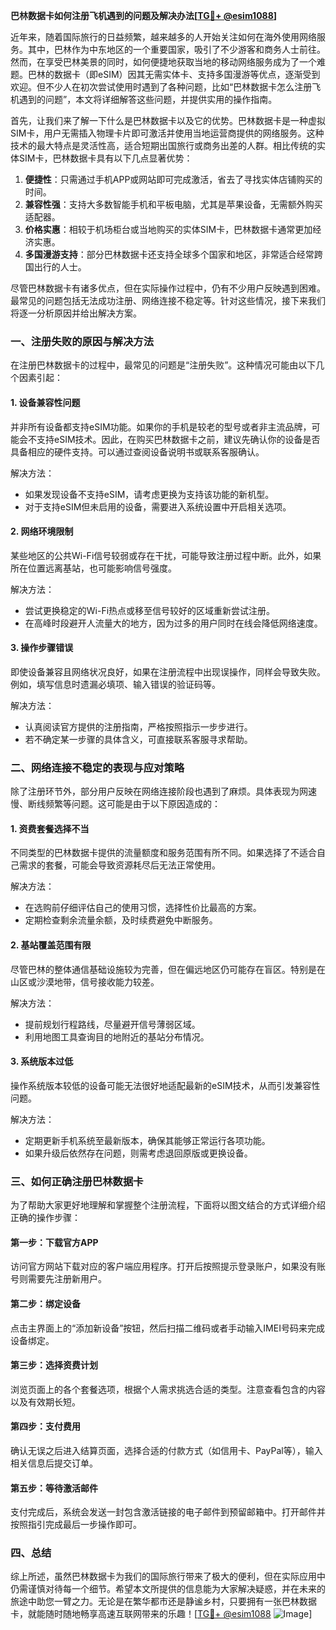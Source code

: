 **巴林数据卡如何注册飞机遇到的问题及解决办法[[TG💪+ @esim1088](https://t.me/s/esim1088)]**

近年来，随着国际旅行的日益频繁，越来越多的人开始关注如何在海外使用网络服务。其中，巴林作为中东地区的一个重要国家，吸引了不少游客和商务人士前往。然而，在享受巴林美景的同时，如何便捷地获取当地的移动网络服务成为了一个难题。巴林的数据卡（即eSIM）因其无需实体卡、支持多国漫游等优点，逐渐受到欢迎。但不少人在初次尝试使用时遇到了各种问题，比如“巴林数据卡怎么注册飞机遇到的问题”，本文将详细解答这些问题，并提供实用的操作指南。

首先，让我们来了解一下什么是巴林数据卡以及它的优势。巴林数据卡是一种虚拟SIM卡，用户无需插入物理卡片即可激活并使用当地运营商提供的网络服务。这种技术的最大特点是灵活性高，适合短期出国旅行或商务出差的人群。相比传统的实体SIM卡，巴林数据卡具有以下几点显著优势：

1. **便捷性**：只需通过手机APP或网站即可完成激活，省去了寻找实体店铺购买的时间。
2. **兼容性强**：支持大多数智能手机和平板电脑，尤其是苹果设备，无需额外购买适配器。
3. **价格实惠**：相较于机场柜台或当地购买的实体SIM卡，巴林数据卡通常更加经济实惠。
4. **多国漫游支持**：部分巴林数据卡还支持全球多个国家和地区，非常适合经常跨国出行的人士。

尽管巴林数据卡有诸多优点，但在实际操作过程中，仍有不少用户反映遇到困难。最常见的问题包括无法成功注册、网络连接不稳定等。针对这些情况，接下来我们将逐一分析原因并给出解决方案。

### 一、注册失败的原因与解决方法

在注册巴林数据卡的过程中，最常见的问题是“注册失败”。这种情况可能由以下几个因素引起：

#### 1. 设备兼容性问题
并非所有设备都支持eSIM功能。如果你的手机是较老的型号或者非主流品牌，可能会不支持eSIM技术。因此，在购买巴林数据卡之前，建议先确认你的设备是否具备相应的硬件支持。可以通过查阅设备说明书或联系客服确认。

解决方法：
- 如果发现设备不支持eSIM，请考虑更换为支持该功能的新机型。
- 对于支持eSIM但未启用的设备，需要进入系统设置中开启相关选项。

#### 2. 网络环境限制
某些地区的公共Wi-Fi信号较弱或存在干扰，可能导致注册过程中断。此外，如果所在位置远离基站，也可能影响信号强度。

解决方法：
- 尝试更换稳定的Wi-Fi热点或移至信号较好的区域重新尝试注册。
- 在高峰时段避开人流量大的地方，因为过多的用户同时在线会降低网络速度。

#### 3. 操作步骤错误
即使设备兼容且网络状况良好，如果在注册流程中出现误操作，同样会导致失败。例如，填写信息时遗漏必填项、输入错误的验证码等。

解决方法：
- 认真阅读官方提供的注册指南，严格按照指示一步步进行。
- 若不确定某一步骤的具体含义，可直接联系客服寻求帮助。

### 二、网络连接不稳定的表现与应对策略

除了注册环节外，部分用户反映在网络连接阶段也遇到了麻烦。具体表现为网速慢、断线频繁等问题。这可能是由于以下原因造成的：

#### 1. 资费套餐选择不当
不同类型的巴林数据卡提供的流量额度和服务范围有所不同。如果选择了不适合自己需求的套餐，可能会导致资源耗尽后无法正常使用。

解决方法：
- 在选购前仔细评估自己的使用习惯，选择性价比最高的方案。
- 定期检查剩余流量余额，及时续费避免中断服务。

#### 2. 基站覆盖范围有限
尽管巴林的整体通信基础设施较为完善，但在偏远地区仍可能存在盲区。特别是在山区或沙漠地带，信号接收能力较差。

解决方法：
- 提前规划行程路线，尽量避开信号薄弱区域。
- 利用地图工具查询目的地附近的基站分布情况。

#### 3. 系统版本过低
操作系统版本较低的设备可能无法很好地适配最新的eSIM技术，从而引发兼容性问题。

解决方法：
- 定期更新手机系统至最新版本，确保其能够正常运行各项功能。
- 如果升级后依然存在问题，则需考虑退回原版或更换设备。

### 三、如何正确注册巴林数据卡

为了帮助大家更好地理解和掌握整个注册流程，下面将以图文结合的方式详细介绍正确的操作步骤：

#### 第一步：下载官方APP
访问官方网站下载对应的客户端应用程序。打开后按照提示登录账户，如果没有账号则需要先注册新用户。

#### 第二步：绑定设备
点击主界面上的“添加新设备”按钮，然后扫描二维码或者手动输入IMEI号码来完成设备绑定。

#### 第三步：选择资费计划
浏览页面上的各个套餐选项，根据个人需求挑选合适的类型。注意查看包含的内容以及有效期长短。

#### 第四步：支付费用
确认无误之后进入结算页面，选择合适的付款方式（如信用卡、PayPal等），输入相关信息后提交订单。

#### 第五步：等待激活邮件
支付完成后，系统会发送一封包含激活链接的电子邮件到预留邮箱中。打开邮件并按照指引完成最后一步操作即可。

### 四、总结

综上所述，虽然巴林数据卡为我们的国际旅行带来了极大的便利，但在实际应用中仍需谨慎对待每一个细节。希望本文所提供的信息能为大家解决疑惑，并在未来的旅途中助您一臂之力。无论是在繁华都市还是静谧乡村，只要拥有一张巴林数据卡，就能随时随地畅享高速互联网带来的乐趣！[[TG💪+ @esim1088](https://t.me/s/esim1088) ![Image](https://i.postimg.cc/4NQfJmqS/Snipaste-2025-05-13-00-14-12.png)]